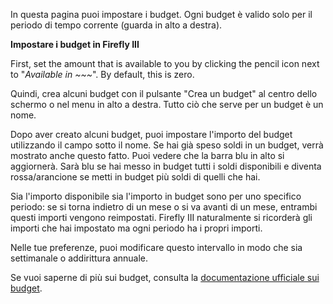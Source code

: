In questa pagina puoi impostare i budget. Ogni budget è valido solo per il periodo di tempo corrente (guarda in alto a destra).

**Impostare i budget in Firefly III**

First, set the amount that is available to you by clicking the pencil icon next to "*Available in ~~~*". By default, this is zero.

Quindi, crea alcuni budget con il pulsante "Crea un budget" al centro dello schermo o nel menu in alto a destra. Tutto ciò che serve per un budget è un nome.

Dopo aver creato alcuni budget, puoi impostare l'importo del budget utilizzando il campo sotto il nome. Se hai già speso soldi in un budget, verrà mostrato anche questo fatto. Puoi vedere che la barra blu in alto si aggiornerà. Sarà blu se hai messo in budget tutti i soldi disponibili e diventa rossa/arancione se metti in budget più soldi di quelli che hai.

Sia l'importo disponibile sia l'importo in budget sono per uno specifico periodo: se si torna indietro di un mese o si va avanti di un mese, entrambi questi importi vengono reimpostati. Firefly III naturalmente si ricorderà gli importi che hai impostato ma ogni periodo ha i propri importi.

Nelle tue preferenze, puoi modificare questo intervallo in modo che sia settimanale o addirittura annuale.

Se vuoi saperne di più sui budget, consulta la [documentazione ufficiale sui budget](https://docs.firefly-iii.org/concepts/budgets).